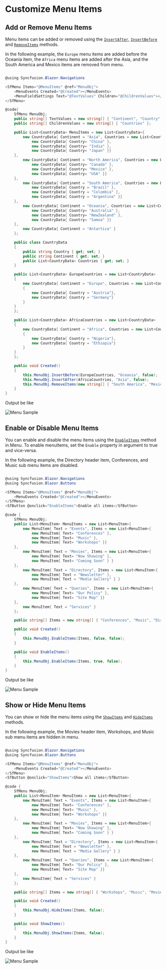 # Customize Menu Items

## Add or Remove Menu Items

Menu items can be added or removed using the [`InsertAfter`](https://help.syncfusion.com/cr/blazor/Syncfusion.Blazor~Syncfusion.Blazor.Navigations.SfContextMenu~InsertAfter.html), [`InsertBefore`](https://help.syncfusion.com/cr/blazor/Syncfusion.Blazor~Syncfusion.Blazor.Navigations.SfContextMenu~InsertBefore.html) and [`RemoveItems`](https://help.syncfusion.com/cr/blazor/Syncfusion.Blazor~Syncfusion.Blazor.Navigations.SfContextMenu~RemoveItems.html) methods.

In the following example, the `Europe` menu items are added before the Oceania item, the `Africa` menu items are added after the Asia, and the South America and Mexico items are removed from menu.

```csharp

@using Syncfusion.Blazor.Navigations

<SfMenu Items="@MenuItems" @ref="MenuObj">
    <MenuEvents Created="@Created"></MenuEvents>
    <MenuFieldSettings Text="@TextValues" Children="@ChildrenValues"></MenuFieldSettings>
</SfMenu>

@code{
    SfMenu MenuObj;
    public string[] TextValues = new string[] { "Continent", "Country" };
    public string[] ChildrenValues = new string[] { "Countries" };

    public List<CountryData> MenuItems = new List<CountryData>{
        new CountryData{ Continent = "Asia", Countries = new List<CountryData>{
            new CountryData{ Country= "China" },
            new CountryData{ Country= "India" },
            new CountryData{ Country= "Japan" }}
    },
        new CountryData{ Continent = "North America", Countries = new List<CountryData>{
            new CountryData{ Country= "Canada" },
            new CountryData{ Country= "Mexico" },
            new CountryData{ Country= "USA" }}
    },
        new CountryData{ Continent = "South America", Countries = new List<CountryData>{
            new CountryData{ Country = "Brazil" },
            new CountryData{ Country = "Colombia" },
            new CountryData{ Country = "Argentina" }}
    },
        new CountryData{ Continent = "Oceania", Countries = new List<CountryData>{
            new CountryData{ Country= "Australia" },
            new CountryData{ Country= "NewZealand" },
            new CountryData{ Country= "Samoa" }}
    },
        new CountryData{ Continent = "Antartica" }
    };

    public class CountryData
    {
        public string Country { get; set; }
        public string Continent { get; set; }
        public List<CountryData> Countries { get; set; }
    }

    public List<CountryData> EuropeCountries = new List<CountryData>
    {
        new CountryData{ Continent = "Europe", Countries = new List<CountryData>
        {
            new CountryData{ Country = "Austria"},
            new CountryData{ Country = "Germany"}
        }
    }
    };

    public List<CountryData> AfricaCountries = new List<CountryData>
    {
        new CountryData{ Continent = "Africa", Countries = new List<CountryData>
        {
            new CountryData{ Country = "Nigeria"},
            new CountryData{ Country = "Ethiopia"}
        }
    }
    };

    public void Created()
    {
        this.MenuObj.InsertBefore(EuropeCountries, "Oceania", false);
        this.MenuObj.InsertAfter(AfricaCountries, "Asia", false);
        this.MenuObj.RemoveItems(new string[] { "South America", "Mexico" }, false);
    }
}

```

Output be like

![Menu Sample](./../images/menu-insertbefore.png)

## Enable or Disable Menu Items

You can enable and disable the menu items using the [`EnableItems`](https://help.syncfusion.com/cr/blazor/Syncfusion.Blazor~Syncfusion.Blazor.Navigations.SfContextMenu~EnableItems.html) method in Menu. To enable menuItems, set the `Enable` property in argument to true and vice-versa.

In the following example, the Directory header item, Conferences, and Music sub menu items are disabled.

```csharp

@using Syncfusion.Blazor.Navigations
@using Syncfusion.Blazor.Buttons

<SfMenu Items="@MenuItems" @ref="MenuObj">
    <MenuEvents Created="@Created"></MenuEvents>
</SfMenu>
<SfButton @onclick="EnableItems">Enable all items</SfButton>

@code {
    SfMenu MenuObj;
    public List<MenuItem> MenuItems = new List<MenuItem>{
        new MenuItem{ Text = "Events", Items = new List<MenuItem>{
            new MenuItem{ Text= "Conferences" },
            new MenuItem{ Text= "Music" },
            new MenuItem{ Text= "Workshops" }}
    },
        new MenuItem{ Text = "Movies", Items = new List<MenuItem>{
            new MenuItem{ Text= "Now Showing" },
            new MenuItem{ Text= "Coming Soon" } }
    },
        new MenuItem{ Text = "Directory", Items = new List<MenuItem>{
            new MenuItem{ Text = "Newsletter" },
            new MenuItem{ Text = "Media Gallery" } }
    },
        new MenuItem{ Text = "Queries", Items = new List<MenuItem>{
            new MenuItem{ Text= "Our Policy" },
            new MenuItem{ Text= "Site Map" }}
    },
        new MenuItem{ Text = "Services" }
    };

    public string[] Items = new string[] { "Conferences", "Music", "Directory" };

    public void Created()
    {
        this.MenuObj.EnableItems(Items, false, false);
    }

    public void EnableItems()
    {
        this.MenuObj.EnableItems(Items, true, false);
    }
}

```

Output be like

![Menu Sample](./../images/menu-enable.png)

## Show or Hide Menu Items

You can show or hide the menu items using the [`ShowItems`](https://help.syncfusion.com/cr/blazor/Syncfusion.Blazor~Syncfusion.Blazor.Navigations.SfContextMenu~ShowItems.html) and [`HideItems`](https://help.syncfusion.com/cr/blazor/Syncfusion.Blazor~Syncfusion.Blazor.Navigations.SfContextMenu~HideItems.html) methods.

In the following example, the Movies header item, Workshops, and Music sub menu items are hidden in menu.

```csharp

@using Syncfusion.Blazor.Navigations
@using Syncfusion.Blazor.Buttons

<SfMenu Items="@MenuItems" @ref="MenuObj">
    <MenuEvents Created="@Created"></MenuEvents>
</SfMenu>
<SfButton @onclick="ShowItems">Show all items</SfButton>

@code {
    SfMenu MenuObj;
    public List<MenuItem> MenuItems = new List<MenuItem>{
        new MenuItem{ Text = "Events", Items = new List<MenuItem>{
            new MenuItem{ Text= "Conferences" },
            new MenuItem{ Text= "Music" },
            new MenuItem{ Text= "Workshops" }}
    },
        new MenuItem{ Text = "Movies", Items = new List<MenuItem>{
            new MenuItem{ Text= "Now Showing" },
            new MenuItem{ Text= "Coming Soon" } }
    },
        new MenuItem{ Text = "Directory", Items = new List<MenuItem>{
            new MenuItem{ Text = "Newsletter" },
            new MenuItem{ Text = "Media Gallery" } }
    },
        new MenuItem{ Text = "Queries", Items = new List<MenuItem>{
            new MenuItem{ Text= "Our Policy" },
            new MenuItem{ Text= "Site Map" }}
    },
        new MenuItem{ Text = "Services" }
    };

    public string[] Items = new string[] { "Workshops", "Music", "Movies" };

    public void Created()
    {
        this.MenuObj.HideItems(Items, false);
    }

    public void ShowItems()
    {
        this.MenuObj.ShowItems(Items, false);
    }
}

```

Output be like

![Menu Sample](./../images/menu-show.png)